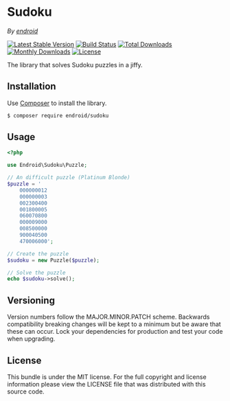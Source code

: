 # Sudoku

*By [endroid](https://endroid.nl/)*

[![Latest Stable Version](http://img.shields.io/packagist/v/endroid/sudoku.svg)](https://packagist.org/packages/endroid/sudoku)
[![Build Status](https://secure.travis-ci.org/endroid/Sudoku.png)](http://travis-ci.org/endroid/Sudoku)
[![Total Downloads](http://img.shields.io/packagist/dt/endroid/sudoku.svg)](https://packagist.org/packages/endroid/sudoku)
[![Monthly Downloads](http://img.shields.io/packagist/dm/endroid/sudoku.svg)](https://packagist.org/packages/endroid/sudoku)
[![License](http://img.shields.io/packagist/l/endroid/sudoku.svg)](https://packagist.org/packages/endroid/sudoku)

The library that solves Sudoku puzzles in a jiffy.

## Installation

Use [Composer](https://getcomposer.org/) to install the library.

``` bash
$ composer require endroid/sudoku
```

## Usage

``` php
<?php

use Endroid\Sudoku\Puzzle;

// An difficult puzzle (Platinum Blonde)
$puzzle = '
    000000012
    000000003
    002300400
    001800005
    060070800
    000009000
    008500000
    900040500
    470006000';

// Create the puzzle
$sudoku = new Puzzle($puzzle);

// Solve the puzzle
echo $sudoku->solve();
```

## Versioning

Version numbers follow the MAJOR.MINOR.PATCH scheme. Backwards compatibility
breaking changes will be kept to a minimum but be aware that these can occur.
Lock your dependencies for production and test your code when upgrading.

## License

This bundle is under the MIT license. For the full copyright and license
information please view the LICENSE file that was distributed with this source code.